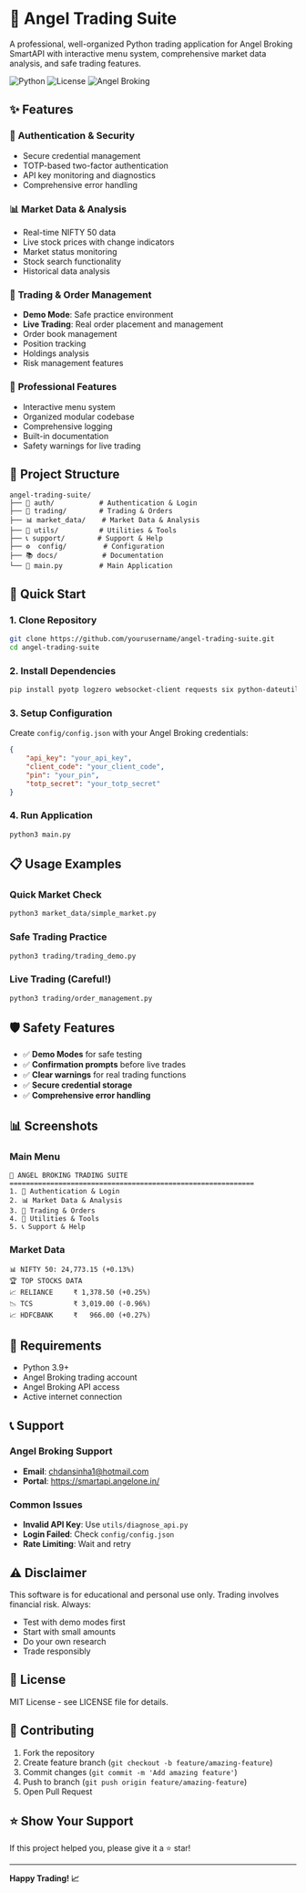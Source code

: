 # 🚀 Angel Trading Suite

A professional, well-organized Python trading application for Angel Broking SmartAPI with interactive menu system, comprehensive market data analysis, and safe trading features.

![Python](https://img.shields.io/badge/python-v3.9+-blue.svg)
![License](https://img.shields.io/badge/license-MIT-green.svg)
![Angel Broking](https://img.shields.io/badge/Angel%20Broking-SmartAPI-orange.svg)

## ✨ Features

### 🔐 **Authentication & Security**
- Secure credential management
- TOTP-based two-factor authentication
- API key monitoring and diagnostics
- Comprehensive error handling

### 📊 **Market Data & Analysis**
- Real-time NIFTY 50 data
- Live stock prices with change indicators
- Market status monitoring
- Stock search functionality
- Historical data analysis

### 💼 **Trading & Order Management**
- **Demo Mode**: Safe practice environment
- **Live Trading**: Real order placement and management
- Order book management
- Position tracking
- Holdings analysis
- Risk management features

### 🎯 **Professional Features**
- Interactive menu system
- Organized modular codebase
- Comprehensive logging
- Built-in documentation
- Safety warnings for live trading

## 📁 Project Structure

```
angel-trading-suite/
├── 🔐 auth/           # Authentication & Login
├── 💼 trading/        # Trading & Orders  
├── 📊 market_data/    # Market Data & Analysis
├── 🔧 utils/          # Utilities & Tools
├── 📞 support/        # Support & Help
├── ⚙️  config/         # Configuration
├── 📚 docs/           # Documentation
└── 🚀 main.py         # Main Application
```

## 🚀 Quick Start

### 1. Clone Repository
```bash
git clone https://github.com/yourusername/angel-trading-suite.git
cd angel-trading-suite
```

### 2. Install Dependencies
```bash
pip install pyotp logzero websocket-client requests six python-dateutil pycryptodome
```

### 3. Setup Configuration
Create `config/config.json` with your Angel Broking credentials:

```json
{
    "api_key": "your_api_key",
    "client_code": "your_client_code", 
    "pin": "your_pin",
    "totp_secret": "your_totp_secret"
}
```

### 4. Run Application
```bash
python3 main.py
```

## 📋 Usage Examples

### Quick Market Check
```bash
python3 market_data/simple_market.py
```

### Safe Trading Practice
```bash
python3 trading/trading_demo.py
```

### Live Trading (Careful!)
```bash
python3 trading/order_management.py
```

## 🛡️ Safety Features

- ✅ **Demo Modes** for safe testing
- ✅ **Confirmation prompts** before live trades
- ✅ **Clear warnings** for real trading functions
- ✅ **Secure credential storage**
- ✅ **Comprehensive error handling**

## 📊 Screenshots

### Main Menu
```
🚀 ANGEL BROKING TRADING SUITE
============================================================
1. 🔐 Authentication & Login
2. 📊 Market Data & Analysis  
3. 💼 Trading & Orders
4. 🔧 Utilities & Tools
5. 📞 Support & Help
```

### Market Data
```
📊 NIFTY 50: 24,773.15 (+0.13%)
🏆 TOP STOCKS DATA
📈 RELIANCE     ₹ 1,378.50 (+0.25%)
📉 TCS          ₹ 3,019.00 (-0.96%)
📈 HDFCBANK     ₹   966.00 (+0.27%)
```

## 🔧 Requirements

- Python 3.9+
- Angel Broking trading account
- Angel Broking API access
- Active internet connection

## 📞 Support

### Angel Broking Support
- **Email**: chdansinha1@hotmail.com
- **Portal**: https://smartapi.angelone.in/

### Common Issues
- **Invalid API Key**: Use `utils/diagnose_api.py`
- **Login Failed**: Check `config/config.json`
- **Rate Limiting**: Wait and retry

## ⚠️ Disclaimer

This software is for educational and personal use only. Trading involves financial risk. Always:
- Test with demo modes first
- Start with small amounts
- Do your own research
- Trade responsibly

## 📄 License

MIT License - see LICENSE file for details.

## 🤝 Contributing

1. Fork the repository
2. Create feature branch (`git checkout -b feature/amazing-feature`)
3. Commit changes (`git commit -m 'Add amazing feature'`)
4. Push to branch (`git push origin feature/amazing-feature`)
5. Open Pull Request

## ⭐ Show Your Support

If this project helped you, please give it a ⭐ star!

---

**Happy Trading! 📈**